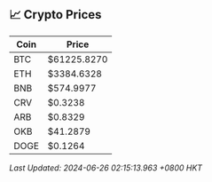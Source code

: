 ## 📈 Crypto Prices

| Coin | Price |
| ---- | ----- |
| BTC | $61225.8270 |
| ETH | $3384.6328 |
| BNB | $574.9977 |
| CRV | $0.3238 |
| ARB | $0.8329 |
| OKB | $41.2879 |
| DOGE | $0.1264 |

_Last Updated: 2024-06-26 02:15:13.963 +0800 HKT_